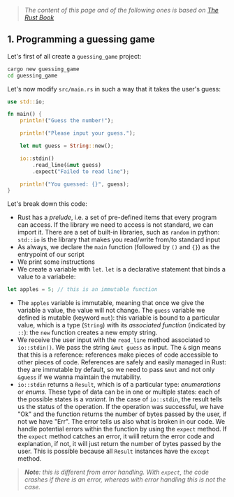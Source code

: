 > _The content of this page and of the following ones is based on [The Rust Book](https://doc.rust-lang.org/book/)_

## 1. Programming a guessing game

Let's  first of all create a `guessing_game` project:

```bash
cargo new guessing_game
cd guessing_game
```

Let's now modify `src/main.rs` in such a way that it takes the user's guess:

```rust
use std::io;

fn main() {
    println!("Guess the number!");

    println!("Please input your guess.");

    let mut guess = String::new();

    io::stdin()
        .read_line(&mut guess)
        .expect("Failed to read line");

    println!("You guessed: {}", guess);
}
```

Let's break down this code:

- Rust has a *prelude*, i.e. a set of pre-defined items that every program can access. If the library we need to access is not standard, we can import it. There are a set of built-in libraries, such as `random` in python: `std::io` is the library that makes you read/write from/to standard input
- As always, we declare the `main` function (followed by `()` and `{}`) as the entrypoint of our script
- We print some instructions
- We create a variable with `let`. `let` is a declarative statement that binds a value to a variabele:

```rust
let apples = 5; // this is an immutable function
```

- The `apples` variable is immutable, meaning that once we give the variable a value, the value will not change. The `guess` variable we defined is mutable (keyword `mut`): this variable is bound to a particular value, which is a type (`String`) with its *associated function* (indicated by `::`): the `new` function creates  a new empty string. 
- We receive the user input with the `read_line` method associated to `io::stdin()`. We pass the string `&mut guess` as input. The `&` sign means that this is a reference: references make pieces of code accessible to other pieces of code. References are safely and easily managed in Rust: they are immutable by default, so we need to pass `&mut` and not only `&guess` if we wanna maintain the mutability. 
- `io::stdin` returns a `Result`, which is of a particular type: *enumerations* or *enums*. These type of data can be in one or multiple states: each of the possible states is a *variant*. In the case of `io::stdin`, the result tells us the status of the operation. If the operation was successful, we have "Ok" and the function returns the number of bytes passed by the user, if not we have "Err". The error tells us also what is broken in our code. We handle potential errors within the function by using the `expect` method. If the `expect` method catches an error, it wiill return the error code and explanation, if not, it will just return the number of bytes passed by the user. This is possible because all `Result` instances have the `except` method.

> ***Note**: this is different from error handling. With `expect`, the code crashes if there is an error, whereas with error handling this is not the case.*


